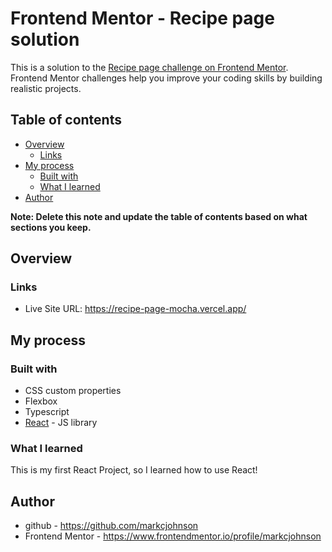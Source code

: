 # Frontend Mentor - Recipe page solution

This is a solution to the [Recipe page challenge on Frontend Mentor](https://www.frontendmentor.io/challenges/recipe-page-KiTsR8QQKm). Frontend Mentor challenges help you improve your coding skills by building realistic projects.

## Table of contents

- [Overview](#overview)
    - [Links](#links)
- [My process](#my-process)
    - [Built with](#built-with)
    - [What I learned](#what-i-learned)
- [Author](#author)

**Note: Delete this note and update the table of contents based on what sections you keep.**

## Overview

### Links

- Live Site URL: https://recipe-page-mocha.vercel.app/

## My process

### Built with

- CSS custom properties
- Flexbox
- Typescript
- [React](https://reactjs.org/) - JS library

### What I learned

This is my first React Project, so I learned how to use React!

## Author

- github - https://github.com/markcjohnson
- Frontend Mentor - https://www.frontendmentor.io/profile/markcjohnson
